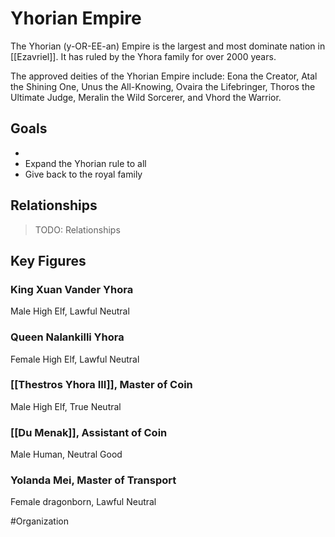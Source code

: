 # Yhorian Empire
The Yhorian (y-OR-EE-an) Empire is the largest and most dominate nation in [[Ezavriel]]. It has ruled by the Yhora family for over 2000 years. 

The approved deities of the Yhorian Empire include: Eona the Creator, Atal the Shining One, Unus the All-Knowing, Ovaira the Lifebringer, Thoros the Ultimate Judge, Meralin the Wild Sorcerer, and Vhord the Warrior. 

## Goals
- 
- Expand the Yhorian rule to all 
- Give back to the royal family

## Relationships
> TODO: Relationships

## Key Figures
### King Xuan Vander Yhora
Male High Elf, Lawful Neutral

### Queen Nalankilli Yhora
Female High Elf, Lawful Neutral

### [[Thestros Yhora III]], Master of Coin
Male High Elf, True Neutral

### [[Du Menak]], Assistant of Coin
Male Human, Neutral Good

### Yolanda Mei, Master of Transport 
Female dragonborn, Lawful Neutral

#Organization